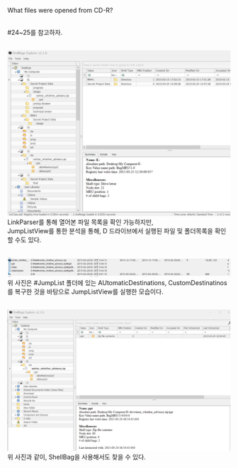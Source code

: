 What files were opened from CD-R?<br><br>

#24~25를 참고하자.<br><br>

![alt text](1.png)<br>
LinkParser를 통해 열어본 파일 목록을 확인 가능하지만,<br>
JumpListView를 통한 분석을 통해, D 드라이브에서 실행된 파일 및 폴더목록을 확인할 수도 있다.<br><br>

![alt text](2.png)<br>
위 사진은 #JumpList 폴더에 있는 AUtomaticDestinations, CustomDestinatinos를 복구한 것을 바탕으로 JumpListView를 실행한 모습이다.<br><br>

![alt text](image.png)<br>
위 사진과 같이, ShellBag을 사용해서도 찾을 수 있다.<br><br>
